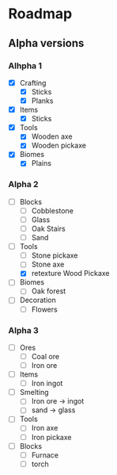# Roadmap
## Alpha versions
### Alhpha 1
- [x] Crafting
    - [x] Sticks
    - [x] Planks
- [x] Items
    - [x] Sticks
- [x] Tools
    - [x] Wooden axe
    - [x] Wooden pickaxe
- [x] Biomes
    - [x] Plains

### Alpha 2
- [ ] Blocks
    - [ ] Cobblestone
    - [ ] Glass
    - [ ] Oak Stairs
    - [ ] Sand
- [ ] Tools
    - [ ] Stone pickaxe
    - [ ] Stone axe
    - [X] retexture Wood Pickaxe
- [ ] Biomes
    - [ ] Oak forest
- [ ] Decoration
    - [ ] Flowers

### Alpha 3
- [ ] Ores
    - [ ] Coal ore
    - [ ] Iron ore
- [ ] Items
    - [ ] Iron ingot
- [ ] Smelting
    - [ ] Iron ore -> ingot
    - [ ] sand -> glass
- [ ] Tools
    - [ ] Iron axe
    - [ ] Iron pickaxe
- [ ] Blocks
    - [ ] Furnace
    - [ ] torch
